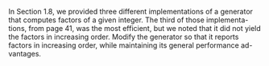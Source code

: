 In Section 1.8, we provided three different implementations of a generator
that computes factors of a given integer. The third of those implementa-
tions, from page 41, was the most efficient, but we noted that it did not
yield the factors in increasing order. Modify the generator so that it reports
factors in increasing order, while maintaining its general performance ad-
vantages.